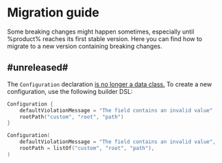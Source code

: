 # Migration guide

Some breaking changes might happen sometimes, especially until %product% reaches its first stable version. Here you can
find how to migrate to a new version containing breaking changes.

## #unreleased#

The `Configuration`
declaration [is no longer a data class.](https://kotlinlang.org/docs/jvm-api-guidelines-backward-compatibility.html#don-t-use-data-classes-in-an-api)
To create a new configuration, use the following builder DSL:

<tabs>
<tab title="After v#unreleased#">

```kotlin
Configuration {
    defaultViolationMessage = "The field contains an invalid value"
    rootPath("custom", "root", "path")
}
```

</tab>
<tab title="Before v#unreleased#">

```kotlin
Configuration(
    defaultViolationMessage = "The field contains an invalid value",
    rootPath = listOf("custom", "root", "path"),
)
```

</tab>
</tabs>
